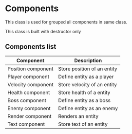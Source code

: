 # Components

This class is used for grouped all components in same class.

This class is built with destructor only

## Components list

| Component          | Description                   |
|--------------------|-------------------------------|
| Position component | Store position of an entity   |
| Player component   | Define entity as a player     |
| Velocity component | Store velocity of an entity   |
| Health component   | Store health of a entity      |
| Boss component     | Define entity as a boss       |
| Enemy component    | Define entity as an enemy     |
| Render component   | Renders an entity             |
| Text component     | Store text of an entity       |
